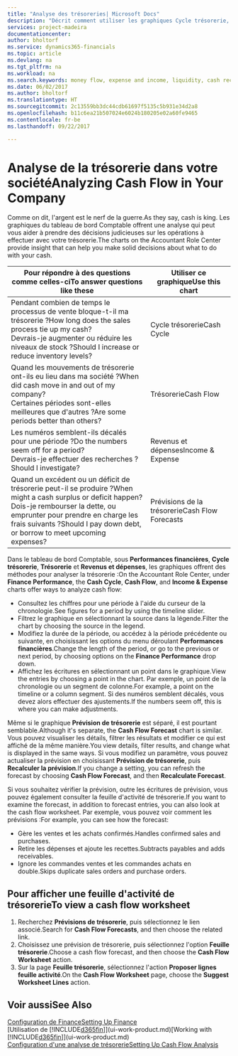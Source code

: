 ```yaml
---
title: "Analyse des trésoreries| Microsoft Docs"
description: "Décrit comment utiliser les graphiques Cycle trésorerie, Revenus et dépenses, Trésorerie et Prévision de trésorerie pour analyser les flux de trésorerie passés et futurs, entrants et sortants de votre société."
services: project-madeira
documentationcenter: 
author: bholtorf
ms.service: dynamics365-financials
ms.topic: article
ms.devlang: na
ms.tgt_pltfrm: na
ms.workload: na
ms.search.keywords: money flow, expense and income, liquidity, cash receipts minus cash payments, Cartera
ms.date: 06/02/2017
ms.author: bholtorf
ms.translationtype: HT
ms.sourcegitcommit: 2c13559bb3dc44cdb61697f5135c5b931e34d2a8
ms.openlocfilehash: b11c6ea21b507024e6024b180205e02a60fe9465
ms.contentlocale: fr-be
ms.lasthandoff: 09/22/2017

---
```

# <a name="analyzing-cash-flow-in-your-company"></a><span data-ttu-id="67a48-103">Analyse de la trésorerie dans votre société</span><span class="sxs-lookup"><span data-stu-id="67a48-103">Analyzing Cash Flow in Your Company</span></span>
<span data-ttu-id="67a48-104">Comme on dit, l'argent est le nerf de la guerre.</span><span class="sxs-lookup"><span data-stu-id="67a48-104">As they say, cash is king.</span></span> <span data-ttu-id="67a48-105">Les graphiques du tableau de bord Comptable offrent une analyse qui peut vous aider à prendre des décisions judicieuses sur les opérations à effectuer avec votre trésorerie.</span><span class="sxs-lookup"><span data-stu-id="67a48-105">The charts on the Accountant Role Center provide insight that can help you make solid decisions about what to do with your cash.</span></span>  

| <span data-ttu-id="67a48-106">Pour répondre à des questions comme celles-ci</span><span class="sxs-lookup"><span data-stu-id="67a48-106">To answer questions like these</span></span> | <span data-ttu-id="67a48-107">Utiliser ce graphique</span><span class="sxs-lookup"><span data-stu-id="67a48-107">Use this chart</span></span> |
| --- | --- |
| <span data-ttu-id="67a48-108">Pendant combien de temps le processus de vente bloque-t-il ma trésorerie ?</span><span class="sxs-lookup"><span data-stu-id="67a48-108">How long does the sales process tie up my cash?</span></span></br> <span data-ttu-id="67a48-109">Devrais-je augmenter ou réduire les niveaux de stock ?</span><span class="sxs-lookup"><span data-stu-id="67a48-109">Should I increase or reduce inventory levels?</span></span> |<span data-ttu-id="67a48-110">Cycle trésorerie</span><span class="sxs-lookup"><span data-stu-id="67a48-110">Cash Cycle</span></span> |
| <span data-ttu-id="67a48-111">Quand les mouvements de trésorerie ont-ils eu lieu dans ma société ?</span><span class="sxs-lookup"><span data-stu-id="67a48-111">When did cash move in and out of my company?</span></span></br> <span data-ttu-id="67a48-112">Certaines périodes sont-elles meilleures que d'autres ?</span><span class="sxs-lookup"><span data-stu-id="67a48-112">Are some periods better than others?</span></span> |<span data-ttu-id="67a48-113">Trésorerie</span><span class="sxs-lookup"><span data-stu-id="67a48-113">Cash Flow</span></span> |
| <span data-ttu-id="67a48-114">Les numéros semblent-ils décalés pour une période ?</span><span class="sxs-lookup"><span data-stu-id="67a48-114">Do the numbers seem off for a period?</span></span></br> <span data-ttu-id="67a48-115">Devrais-je effectuer des recherches ?</span><span class="sxs-lookup"><span data-stu-id="67a48-115">Should I investigate?</span></span> |<span data-ttu-id="67a48-116">Revenus et dépenses</span><span class="sxs-lookup"><span data-stu-id="67a48-116">Income & Expense</span></span> |
| <span data-ttu-id="67a48-117">Quand un excédent ou un déficit de trésorerie peut-il se produire ?</span><span class="sxs-lookup"><span data-stu-id="67a48-117">When might a cash surplus or deficit happen?</span></span></br> <span data-ttu-id="67a48-118">Dois-je rembourser la dette, ou emprunter pour prendre en charge les frais suivants ?</span><span class="sxs-lookup"><span data-stu-id="67a48-118">Should I pay down debt, or borrow to meet upcoming expenses?</span></span> |<span data-ttu-id="67a48-119">Prévisions de la trésorerie</span><span class="sxs-lookup"><span data-stu-id="67a48-119">Cash Flow Forecasts</span></span> |

<span data-ttu-id="67a48-120">Dans le tableau de bord Comptable, sous **Performances financières**, **Cycle trésorerie**, **Trésorerie** et **Revenus et dépenses**, les graphiques offrent des méthodes pour analyser la trésorerie :</span><span class="sxs-lookup"><span data-stu-id="67a48-120">On the Accountant Role Center, under **Finance Performance**, the **Cash Cycle**, **Cash Flow**, and **Income & Expense** charts offer ways to analyze cash flow:</span></span>  

* <span data-ttu-id="67a48-121">Consultez les chiffres pour une période à l'aide du curseur de la chronologie.</span><span class="sxs-lookup"><span data-stu-id="67a48-121">See figures for a period by using the timeline slider.</span></span>  
* <span data-ttu-id="67a48-122">Filtrez le graphique en sélectionnant la source dans la légende.</span><span class="sxs-lookup"><span data-stu-id="67a48-122">Filter the chart by choosing the source in the legend.</span></span>  
* <span data-ttu-id="67a48-123">Modifiez la durée de la période, ou accédez à la période précédente ou suivante, en choisissant les options du menu déroulant **Performances financières**.</span><span class="sxs-lookup"><span data-stu-id="67a48-123">Change the length of the period, or go to the previous or next period, by choosing options on the **Finance Performance** drop down.</span></span>  
* <span data-ttu-id="67a48-124">Affichez les écritures en sélectionnant un point dans le graphique.</span><span class="sxs-lookup"><span data-stu-id="67a48-124">View the entries by choosing a point in the chart.</span></span> <span data-ttu-id="67a48-125">Par exemple, un point de la chronologie ou un segment de colonne.</span><span class="sxs-lookup"><span data-stu-id="67a48-125">For example, a point on the timeline or a column segment.</span></span> <span data-ttu-id="67a48-126">Si des numéros semblent décalés, vous devez alors effectuer des ajustements.</span><span class="sxs-lookup"><span data-stu-id="67a48-126">If the numbers seem off, this is where you can make adjustments.</span></span>  

<span data-ttu-id="67a48-127">Même si le graphique **Prévision de trésorerie** est séparé, il est pourtant semblable.</span><span class="sxs-lookup"><span data-stu-id="67a48-127">Although it's separate, the **Cash Flow Forecast** chart is similar.</span></span> <span data-ttu-id="67a48-128">Vous pouvez visualiser les détails, filtrer les résultats et modifier ce qui est affiché de la même manière.</span><span class="sxs-lookup"><span data-stu-id="67a48-128">You view details, filter results, and change what is displayed in the same ways.</span></span> <span data-ttu-id="67a48-129">Si vous modifiez un paramètre, vous pouvez actualiser la prévision en choisissant **Prévision de trésorerie**, puis **Recalculer la prévision**.</span><span class="sxs-lookup"><span data-stu-id="67a48-129">If you change a setting, you can refresh the forecast by choosing **Cash Flow Forecast**, and then **Recalculate Forecast**.</span></span>

<span data-ttu-id="67a48-130">Si vous souhaitez vérifier la prévision, outre les écritures de prévision, vous pouvez également consulter la feuille d'activité de trésorerie.</span><span class="sxs-lookup"><span data-stu-id="67a48-130">If you want to examine the forecast, in addition to forecast entries, you can also look at the cash flow worksheet.</span></span> <span data-ttu-id="67a48-131">Par exemple, vous pouvez voir comment les prévisions :</span><span class="sxs-lookup"><span data-stu-id="67a48-131">For example, you can see how the forecast:</span></span>

* <span data-ttu-id="67a48-132">Gère les ventes et les achats confirmés.</span><span class="sxs-lookup"><span data-stu-id="67a48-132">Handles confirmed sales and purchases.</span></span>  
* <span data-ttu-id="67a48-133">Retire les dépenses et ajoute les recettes.</span><span class="sxs-lookup"><span data-stu-id="67a48-133">Subtracts payables and adds receivables.</span></span>  
* <span data-ttu-id="67a48-134">Ignore les commandes ventes et les commandes achats en double.</span><span class="sxs-lookup"><span data-stu-id="67a48-134">Skips duplicate sales orders and purchase orders.</span></span>  

## <a name="to-view-a-cash-flow-worksheet"></a><span data-ttu-id="67a48-135">Pour afficher une feuille d'activité de trésorerie</span><span class="sxs-lookup"><span data-stu-id="67a48-135">To view a cash flow worksheet</span></span>
1. <span data-ttu-id="67a48-136">Recherchez **Prévisions de trésorerie**, puis sélectionnez le lien associé.</span><span class="sxs-lookup"><span data-stu-id="67a48-136">Search for **Cash Flow Forecasts**, and then choose the related link.</span></span>  
2. <span data-ttu-id="67a48-137">Choisissez une prévision de trésorerie, puis sélectionnez l'option **Feuille trésorerie**.</span><span class="sxs-lookup"><span data-stu-id="67a48-137">Choose a cash flow forecast, and then choose the **Cash Flow Worksheet** action.</span></span>  
3. <span data-ttu-id="67a48-138">Sur la page **Feuille trésorerie**, sélectionnez l'action **Proposer lignes feuille activité**.</span><span class="sxs-lookup"><span data-stu-id="67a48-138">On the **Cash Flow Worksheet** page, choose the **Suggest Worksheet Lines** action.</span></span>  

## <a name="see-also"></a><span data-ttu-id="67a48-139">Voir aussi</span><span class="sxs-lookup"><span data-stu-id="67a48-139">See Also</span></span>
[<span data-ttu-id="67a48-140">Configuration de Finance</span><span class="sxs-lookup"><span data-stu-id="67a48-140">Setting Up Finance</span></span>](finance-setup-finance.md)  
<span data-ttu-id="67a48-141">[Utilisation de [!INCLUDE[d365fin](includes/d365fin_md.md)]](ui-work-product.md)</span><span class="sxs-lookup"><span data-stu-id="67a48-141">[Working with [!INCLUDE[d365fin](includes/d365fin_md.md)]](ui-work-product.md)</span></span>  
[<span data-ttu-id="67a48-142">Configuration d'une analyse de trésorerie</span><span class="sxs-lookup"><span data-stu-id="67a48-142">Setting Up Cash Flow Analysis</span></span>](finance-setup-cash-flow-analyses.md)  

